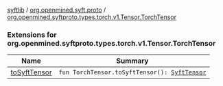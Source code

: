 [syftlib](../../index.md) / [org.openmined.syft.proto](../index.md) / [org.openmined.syftproto.types.torch.v1.Tensor.TorchTensor](./index.md)

### Extensions for org.openmined.syftproto.types.torch.v1.Tensor.TorchTensor

| Name | Summary |
|---|---|
| [toSyftTensor](to-syft-tensor.md) | `fun TorchTensor.toSyftTensor(): `[`SyftTensor`](../-syft-tensor/index.md) |
